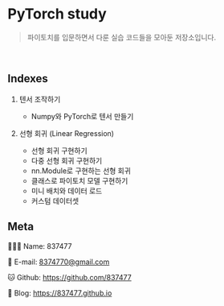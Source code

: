 # PyTorch study
> 파이토치를 입문하면서 다룬 실습 코드들을 모아둔 저장소입니다.

<br>

## Indexes
1. 텐서 조작하기
    - Numpy와 PyTorch로 텐서 만들기

2. 선형 회귀 (Linear Regression)
    - 선형 회귀 구현하기
    - 다중 선형 회귀 구현하기
    - nn.Module로 구현하는 선형 회귀
    - 클래스로 파이토치 모델 구현하기
    - 미니 배치와 데이터 로드
    - 커스텀 데이터셋


## Meta

🙋🏻‍♂️ Name: 837477

📧 E-mail: 8374770@gmail.com

🐱 Github: https://github.com/837477

📔 Blog: https://837477.github.io
